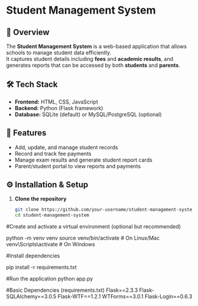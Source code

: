 # Student Management System

## 📌 Overview
The **Student Management System** is a web-based application that allows schools to manage student data efficiently.  
It captures student details including **fees** and **academic results**, and generates reports that can be accessed by both **students** and **parents**.

## 🛠️ Tech Stack
- **Frontend:** HTML, CSS, JavaScript  
- **Backend:** Python (Flask framework)  
- **Database:** SQLite (default) or MySQL/PostgreSQL (optional)  

## 🚀 Features
- Add, update, and manage student records  
- Record and track fee payments  
- Manage exam results and generate student report cards  
- Parent/student portal to view reports and payments  

## ⚙️ Installation & Setup

1. **Clone the repository**  
   ```bash
   git clone https://github.com/your-username/student-management-system.git
   cd student-management-system

#Create and activate a virtual environment (optional but recommended)

python -m venv venv
source venv/bin/activate   # On Linux/Mac
venv\Scripts\activate      # On Windows

#Install dependencies

pip install -r requirements.txt

#Run the application
python app.py

#Basic Dependencies (requirements.txt)
Flask==2.3.3
Flask-SQLAlchemy==3.0.5
Flask-WTF==1.2.1
WTForms==3.0.1
Flask-Login==0.6.3



